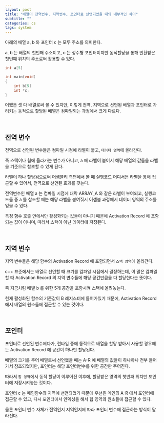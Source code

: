 ```yaml
---
layout: post
title: "배열이 전역변수, 지역변수, 포인터로 선언되었을 때의 내부적인 차이"
subtitle: ""
categories: cs
tags: system
---
```


아래의 배열 a, b 와 포인터 c 는 모두 주소를 의미한다. 

a, b 는 배열의 첫번째 주소이고, c 는 정수형 포인터이지만 동적할당을 통해 반환받은 첫번째 위치의 주소로써 활용할 수 있다.

```c++
int a[5]

int main(void)
{
    int b[5]
    int *c;
}
```

어쨌든 셋 다 배열로써 볼 수 있지만, 이렇게 전역, 지역으로 선언된 배열과 포인터로 가리키는 동적으로 할당된 배열은 컴파일되는 과정에서 크게 다르다.

<br>

## 전역 변수

전역으로 선언된 변수들은 컴파일 시점에 라벨이 붙고, ```데이터 영역```에 올라간다.

즉 스택이나 힙에 올라가는 변수가 아니고, a 에 라벨이 붙어서 해당 배열의 값들을 라벨을 기준으로 참조할 수 있게 된다.

라벨이 하나 할당됨으로써 어셈블리 측면에서 볼 때 실행코드 어디서든 라벨을 통해 접근할 수 있어서, 전역으로 선언된 효과를 갖는다.

전역변수인 배열 a 는 컴파일 시점에 대략 ARRAY_A 와 같은 라벨이 부여되고, 실행코드들 중 a 를 참조할 때는 해당 라벨을 붙여줘서 어셈블 과정에서 데이터 영역의 주소를 얻을 수 있다.

특정 함수 호출 안에서만 활성화되는 값들이 아니기 때문에 Activation Record 에 포함되는 값이 아니며, 따라서 스택이 아닌 데이터에 저장된다.

<br>

## 지역 변수

지역 변수들은 해당 함수의 Activation Record 에 포함되면서 ```스택 영역```에 올라간다.

c++ 표준에서는 배열로 선언할 때 크기를 컴파일 시점에서 결정하는데, 이 말은 컴파일 할 때 Activation Record 의 지역 변수들에 해당 공간만큼을 다 할당한다는 뜻이다.

즉 지금처럼 배열 b 를 위한 5개 공간을 포함시켜 스택에 올려놓는다.

현재 활성화된 함수의 기준값이 B 레지스터에 들어가있기 때문에, Activation Record 에서 배열의 원소들에 접근할 수 있는 것이다.

<br>

## 포인터

포인터로 선언된 변수에다가, 런타임 중에 동적으로 배열을 할당 받아서 사용할 경우에는 Activation Record 에 공간이 하나만 할당된다.

배열의 크기를 주어 배열로써 선언했을 때는 A-R 에 배열의 값들이 하나하나 전부 들어가서 참조되었지만, 포인터는 해당 포인터변수를 위한 공간만 주어진다.

따라서 ```힙 영역```에서 동적 할당이 이루어진 이후에, 할당받은 영역의 첫번째 위치만 포인터에 저장시켜놓는 것이다.

포인터 c 는 메인함수의 지역에 선언되었기 때문에 우선은 메인의 A-R 에서 포인터에 접근할 수 있고, 다시 포인터에서 인덱싱을 해서 힙 영역의 원소들에 접근할 수 있다.

물론 포인터 변수 자체가 전역인지 지역인지에 따라 포인터 변수에 접근하는 방식이 달라진다.